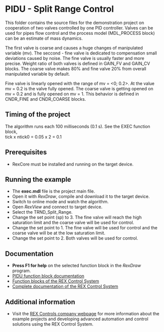 ﻿PIDU - Split Range Control 
==========================

This folder contains the source files for the demonstration project on cooperation
of two valves controlled by one PID controller. Valves can be used for pipes flow
control and the process model (MDL_PROCESS block) can be an estimate of mass
dynamics.

The first valve is coarse and causes a huge changes of manipulated variable (mv).
The seccond - fine valve is dedicated to compensation small deviations caused
by noise. The fine valve is usually faster and more precise. Weight ratio of
both valves is defined in GAIN_FV and GAIN_CV blocks. The coarse valve makes 80%
and fine valve 20% from overall manipulated variable by default. 

Fine valve is linearly opened with the range of mv =  <0; 0.2>. At the value 
mv = 0.2 is the valve fully opened. The coarse valve is getting opened on 
mv = 0.2 and is fully opened on mv = 1. This behavior is defined in CNDR_FINE 
and CNDR_COARSE blocks.

## Timing of the project ##

The algorithm runs each 100 milliseconds (0.1 s). See the EXEC function block,  
tick x ntick0 = 0.05 x 2 = 0.1 

## Prerequisites ##
- RexCore must be installed and running on the target device.

## Running the example ##
- The **exec.mdl** file is the project main file.
- Open it with *RexDraw*, compile and download it to the target device.
- Switch to online mode and watch the algorithm.
- Open *RexView* and connect to target device.
- Select the TRND_Split_Range.
- Change the set point (sp) to 3. The fine valve will reach the high saturation 
limit and the coarse valve will be used for control.   
- Change the set point to 1. The fine valve will be used for control and the 
coarse valve will be at the low saturation limit.
- Change the set point to 2. Both valves will be used for control.

## Documentation ##

- **Press F1 for help** on the selected function block in the *RexDraw* program.
- [PIDU function block documentation](https://www.rexcontrols.com/media/2.50.1/doc/ENGLISH/MANUALS/BRef/PIDU.html)
- [Function blocks of the REX Control System](https://www.rexcontrols.com/media/2.50.1/doc/ENGLISH/MANUALS/BRef/BRef_ENG.html)
- [Complete documentation of the REX Control System](http://www.rexcontrols.com/documentation-and-support)

## Additional information ##

- Visit the [REX Controls company webpage](http://www.rexcontrols.com) 
for more information about the example projects and developing advanced 
automation and control solutions using the REX Control System.